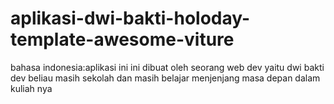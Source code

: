# aplikasi-dwi-bakti-holoday-template-awesome-viture
bahasa indonesia:aplikasi ini ini dibuat oleh seorang web dev yaitu dwi bakti dev beliau masih sekolah dan masih belajar menjenjang masa depan dalam kuliah nya
